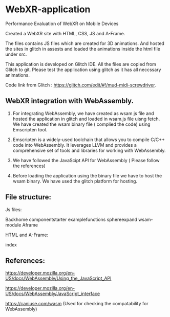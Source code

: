 # WebXR-application

Performance Evaluation of WebXR on Mobile Devices

Created a WebXR site with HTML, CSS, JS and A-Frame. 

The files contains JS files which are created for 3D animations. And hosted the sites in glitch in assests and loaded the animations inside the html file under src. 

This application is developed on Glitch IDE. All the files are copied from Glitch to git. Please test the application using glitch as it has all neccssary animations.

Code link from Glitch : https://glitch.com/edit/#!/mud-midi-screwdriver. 

## WebXR integration with WebAssembly. 

1. For integrating WebAssembly, we have created as wsam js file and hosted the application in glitch and loaded in wsam.js file uisng fetch. We have created the wsam binary file ( complied the code) using Emscripten tool. 

2. Emscripten is a widely-used toolchain that allows you to compile C/C++ code into WebAssembly. It leverages LLVM and provides a comprehensive set of tools and libraries for working with WebAssembly.

3. We have followed the JavaScipt API for WebAssembly ( Please follow the references)  

4. Before loading the application using the binary file we have to host the wsam binary. We have used the glitch platform for hosting. 

## File structure: 

Js files: 

Backhome
componentstarter
examplefunctions
sphereexpand
wsam-module
Aframe

HTML and A-Frame: 

index

## References: 

https://developer.mozilla.org/en-US/docs/WebAssembly/Using_the_JavaScript_API

https://developer.mozilla.org/en-US/docs/WebAssembly/JavaScript_interface

https://caniuse.com/wasm  (Used for checking the compatability for WebAssembly) 
